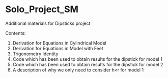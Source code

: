 # Solo_Project_SM
Additional materials for Dipsticks project

Contents:
1. Derivation for Equations in Cylindrical Model
2. Derivation for Equations in Model with Feet
3. Trigonometry Identity
4. Code which has been used to obtain results for the dipstick for model 1
5. Code which has been used to obtain results for the dipstick for model 2
6. A description of why we only need to consider h<r for model 1
